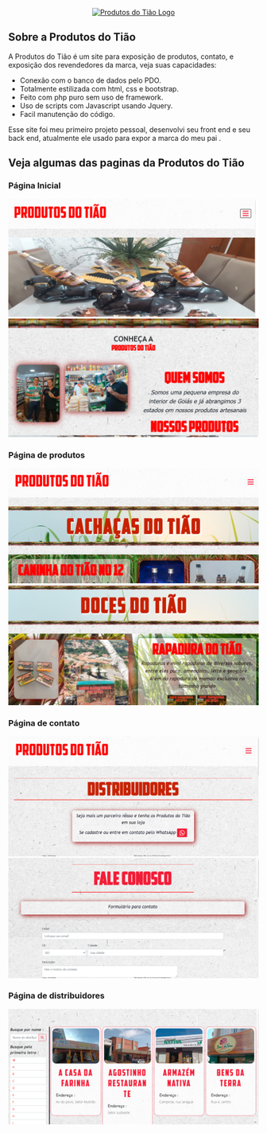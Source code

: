 <p align="center"><a href="https://produtosdotiao.com/" target="blank"><img src="Htdocs/produtosDoTiao/Imagens/logo.png" width="400" alt="Produtos do Tião Logo"></a></p>



## Sobre a Produtos do Tião

A Produtos do Tião é um site para exposição de produtos, contato, e exposição dos revendedores da marca, veja suas capacidades:

- Conexão com o banco de dados pelo PDO.
- Totalmente estilizada com html, css e bootstrap.
- Feito com php puro sem uso de framework.
- Uso de scripts com Javascript usando Jquery.
- Facil manutenção do código.

Esse site foi meu primeiro projeto pessoal, desenvolvi seu front end e seu back end, atualmente ele usado para expor a marca do meu pai .

## Veja algumas das paginas da Produtos do Tião

### Página Inicial

<img src='Htdocs/produtosDoTiao/Imagens/tela11.png'>
<img src='Htdocs/produtosDoTiao/Imagens/tela12.png'>

### Página de produtos

<img src='Htdocs/produtosDoTiao/Imagens/tela21.png'>
<img src='Htdocs/produtosDoTiao/Imagens/tela22.png'>

### Página de contato

<img src='Htdocs/produtosDoTiao/Imagens/tela31.png'>
<img src='Htdocs/produtosDoTiao/Imagens/tela32.png'>

### Página de distribuidores 

<img src='Htdocs/produtosDoTiao/Imagens/tela4.png'>







